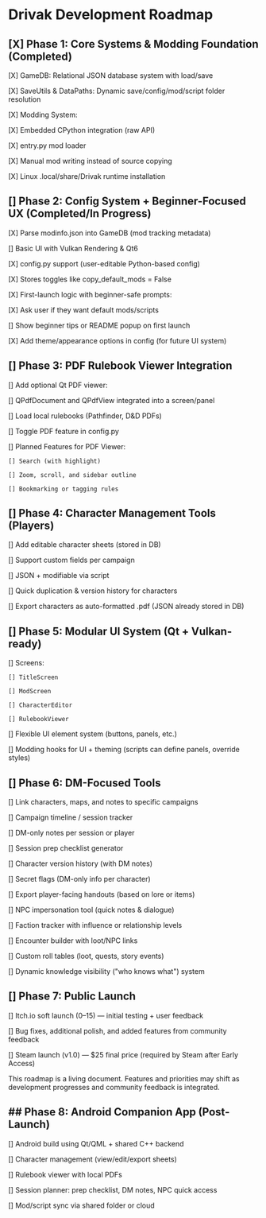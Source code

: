 # Drivak Development Roadmap

## [X] Phase 1: Core Systems & Modding Foundation (Completed)

[X] GameDB: Relational JSON database system with load/save

[X] SaveUtils & DataPaths: Dynamic save/config/mod/script folder resolution

[X] Modding System:

[X] Embedded CPython integration (raw API)

[X] entry.py mod loader

[X] Manual mod writing instead of source copying

[X] Linux .local/share/Drivak runtime installation

## [] Phase 2: Config System + Beginner-Focused UX (Completed/In Progress)

[X] Parse modinfo.json into GameDB (mod tracking metadata)

[] Basic UI with Vulkan Rendering & Qt6

[X] config.py support (user-editable Python-based config)

[X] Stores toggles like copy_default_mods = False

[X] First-launch logic with beginner-safe prompts:

[X] Ask user if they want default mods/scripts

[] Show beginner tips or README popup on first launch

[X] Add theme/appearance options in config (for future UI system)

## [] Phase 3: PDF Rulebook Viewer Integration

[] Add optional Qt PDF viewer:

[] QPdfDocument and QPdfView integrated into a screen/panel

[] Load local rulebooks (Pathfinder, D&D PDFs)

[] Toggle PDF feature in config.py

[] Planned Features for PDF Viewer:

    [] Search (with highlight)

    [] Zoom, scroll, and sidebar outline

    [] Bookmarking or tagging rules

## [] Phase 4: Character Management Tools (Players)

[] Add editable character sheets (stored in DB)

[] Support custom fields per campaign

[] JSON + modifiable via script

[] Quick duplication & version history for characters

[] Export characters as auto-formatted .pdf (JSON already stored in DB)

## [] Phase 5: Modular UI System (Qt + Vulkan-ready)

[] Screens:

    [] TitleScreen

    [] ModScreen

    [] CharacterEditor

    [] RulebookViewer

[] Flexible UI element system (buttons, panels, etc.)

[] Modding hooks for UI + theming (scripts can define panels, override styles)

## [] Phase 6: DM-Focused Tools

[] Link characters, maps, and notes to specific campaigns

[] Campaign timeline / session tracker

[] DM-only notes per session or player

[] Session prep checklist generator

[] Character version history (with DM notes)

[] Secret flags (DM-only info per character)

[] Export player-facing handouts (based on lore or items)

[] NPC impersonation tool (quick notes & dialogue)

[] Faction tracker with influence or relationship levels

[] Encounter builder with loot/NPC links

[] Custom roll tables (loot, quests, story events)

[] Dynamic knowledge visibility ("who knows what") system

## [] Phase 7: Public Launch

[] Itch.io soft launch ($0–$15) — initial testing + user feedback

[] Bug fixes, additional polish, and added features from community feedback

[] Steam launch (v1.0) — $25 final price (required by Steam after Early Access)

This roadmap is a living document. Features and priorities may shift as development progresses and community feedback is integrated.

## ## Phase 8: Android Companion App (Post-Launch)

[] Android build using Qt/QML + shared C++ backend

[] Character management (view/edit/export sheets)

[] Rulebook viewer with local PDFs

[] Session planner: prep checklist, DM notes, NPC quick access

[] Mod/script sync via shared folder or cloud